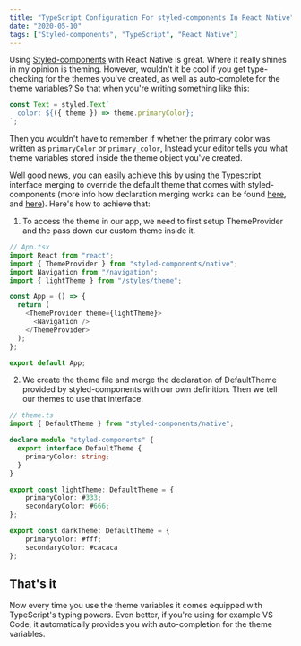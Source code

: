 ```yaml
---
title: "TypeScript Configuration For styled-components In React Native"
date: "2020-05-10"
tags: ["Styled-components", "TypeScript", "React Native"]
---
```


Using [Styled-components](https://styled-components.com/) with React Native is great. Where it really shines in my opinion is theming. However, wouldn't it be cool if you get type-checking for the themes you've created, as well as auto-complete for the theme variables? So that when you're writing something like this:

```typescript
const Text = styled.Text`
  color: ${({ theme }) => theme.primaryColor};
`;
```

Then you wouldn't have to remember if whether the primary color was written as `primaryColor` or `primary_color`, Instead your editor tells you what theme variables stored inside the theme object you've created.

Well good news, you can easily achieve this by using the Typescript interface merging to override the default theme that comes with styled-components (more info how declaration merging works can be found [here](https://www.typescriptlang.org/docs/handbook/declaration-merging.html), and [here](https://styled-components.com/docs/api#create-a-declarations-file)). Here's how to achieve that:

1. To access the theme in our app, we need to first setup ThemeProvider and the pass down our custom theme inside it.

```typescript
// App.tsx
import React from "react";
import { ThemeProvider } from "styled-components/native";
import Navigation from "/navigation";
import { lightTheme } from "/styles/theme";

const App = () => {
  return (
    <ThemeProvider theme={lightTheme}>
      <Navigation />
    </ThemeProvider>
  );
};

export default App;
```

2. We create the theme file and merge the declaration of DefaultTheme provided by styled-components with our own definition. Then we tell our themes to use that interface.

```typescript
// theme.ts
import { DefaultTheme } from "styled-components/native";

declare module "styled-components" {
  export interface DefaultTheme {
    primaryColor: string;
  }
}

export const lightTheme: DefaultTheme = {
	primaryColor: #333;
	secondaryColor: #666;
};

export const darkTheme: DefaultTheme = {
	primaryColor: #fff;
	secondaryColor: #cacaca
};
```

## That's it

Now every time you use the theme variables it comes equipped with TypeScript's typing powers. Even better, if you're using for example VS Code, it automatically provides you with auto-completion for the theme variables.

